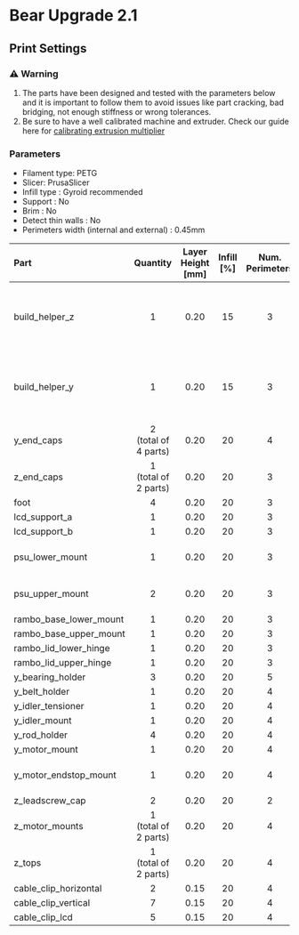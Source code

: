 # Bear Upgrade 2.1


## Print Settings


### :warning: Warning

1. The parts have been designed and tested with the parameters below and it is important to follow them to avoid issues like part cracking, bad bridging, not enough stiffness or wrong tolerances.
1. Be sure to have a well calibrated machine and extruder. Check our guide here for [calibrating extrusion multiplier](https://guides.bear-lab.com/Guide/Extrusion+multiplier+and+filament+diameter/8?lang=en)


### Parameters

* Filament type: PETG
* Slicer: PrusaSlicer
* Infill type : Gyroid recommended
* Support : No
* Brim : No
* Detect thin walls : No
* Perimeters width (internal and external) : 0.45mm


| Part | Quantity | Layer<br/>Height<br/>[mm] | Infill<br/>[%] | Num.<br/>Perimeters | Num.<br/>Top/Bottom<br/>Layers | Note |
|:----|:----:|:----:|:----:|:----:|:----:|:----|
| build_helper_z         | 1 | 0.20 | 15 | 3 | 5 | PLA is fine too<br/>:warning: Print a single build_helper_z and use it for all alignments |
| build_helper_y         | 1 | 0.20 | 15 | 3 | 5 | PLA is fine too<br/>:warning: Print a single build_helper_y and use it for all alignments |
| y_end_caps             | 2<br/>(total of 4 parts) | 0.20 | 20 | 4 | 5 | PLA is fine too |
| z_end_caps             | 1<br/>(total of 2 parts) | 0.20 | 20 | 3 | 5 | PLA is fine too |
| foot                   | 4 | 0.20 | 20 | 3 | 5 | PLA is fine too |
| lcd_support_a          | 1 | 0.20 | 20 | 3 | 5 | |
| lcd_support_b          | 1 | 0.20 | 20 | 3 | 5 | |
| psu_lower_mount        | 1 | 0.20 | 20 | 3 | 5 | same for black and silver versions |
| psu_upper_mount        | 2 | 0.20 | 20 | 3 | 5 | same for black and silver versions |
| rambo_base_lower_mount | 1 | 0.20 | 20 | 3 | 5 | |
| rambo_base_upper_mount | 1 | 0.20 | 20 | 3 | 5 | |
| rambo_lid_lower_hinge  | 1 | 0.20 | 20 | 3 | 5 | |
| rambo_lid_upper_hinge  | 1 | 0.20 | 20 | 3 | 5 | |
| y_bearing_holder       | 3 | 0.20 | 20 | 5 | 5 | |
| y_belt_holder          | 1 | 0.20 | 20 | 4 | 5 | |
| y_idler_tensioner      | 1 | 0.20 | 20 | 4 | 5 | |
| y_idler_mount          | 1 | 0.20 | 20 | 4 | 5 | |
| y_rod_holder           | 4 | 0.20 | 20 | 4 | 5 | |
| y_motor_mount          | 1 | 0.20 | 20 | 4 | 5 | |
| y_motor_endstop_mount  | 1 | 0.20 | 20 | 4 | 5 | Only for MK2S or MK2.5(S) |
| z_leadscrew_cap        | 2 | 0.20 | 20 | 2 | 5 | |
| z_motor_mounts         | 1<br/>(total of 2 parts) | 0.20 | 20 | 4 | 5 | |
| z_tops                 | 1<br/>(total of 2 parts) | 0.20 | 20 | 4 | 5 | |
| cable_clip_horizontal  | 2 | 0.15 | 20 | 4 | 5 | |
| cable_clip_vertical    | 7 | 0.15 | 20 | 4 | 5 | |
| cable_clip_lcd         | 5 | 0.15 | 20 | 4 | 5 | |
